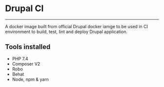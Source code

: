 # Drupal CI
___

A docker image built from official Drupal docker iamge to be used in CI environment to build, test, lint and deploy Drupal application.

## Tools installed

* PHP 7.4
* Composer V2
* Robo
* Behat
* Node, npm & yarn
